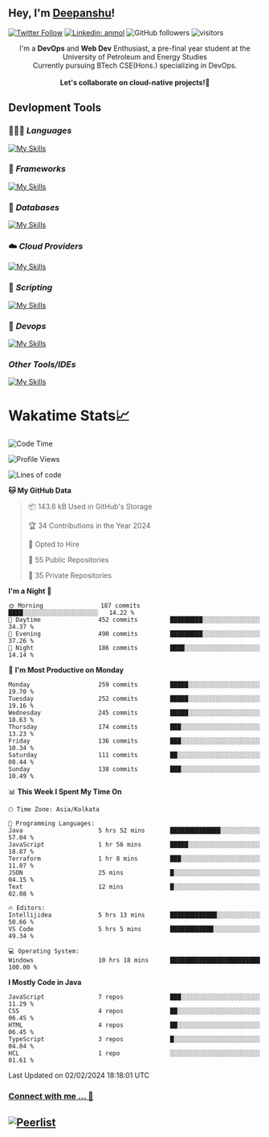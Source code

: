 ## Hey, I'm [Deepanshu](https://bio.link/deepanshgk)!

[![Twitter Follow](https://img.shields.io/twitter/follow/deepanshuurawat?label=Follow)](https://twitter.com/intent/follow?screen_name=deepanshuurawat)
[![Linkedin: anmol](https://img.shields.io/badge/-deepanshu-blue?style=flat-square&logo=Linkedin&logoColor=white&link=https://www.linkedin.com/in/deepanshu-rawat6/)](https://www.linkedin.com/in/deepanshu-rawat6/)
![GitHub followers](https://img.shields.io/github/followers/deepanshu-rawat6?label=Follow&style=social)
![visitors](https://visitor-badge.laobi.icu/badge?page_id=deepanshu-rawat6.deepanshu-rawat6)


<div align="center">
I'm a <b>DevOps</b> and <b>Web Dev</b> Enthusiast, a pre-final year student at the University of Petroleum and Energy Studies <br> Currently pursuing BTech CSE(Hons.) specializing in DevOps.
</div>

<br>

<div align="center">
 <b>Let's collaborate on cloud-native projects!🚀</b>
</div>

## **Devlopment Tools**

### 🧑🏻‍💻 *Languages*
[![My Skills](https://skillicons.dev/icons?i=go,java,py,js,ts,html,css&theme=dark)](https://skillicons.dev)

### 🔎 *Frameworks*
[![My Skills](https://skillicons.dev/icons?i=nodejs,express&theme=dark)](https://skillicons.dev)

### 🛅 *Databases*
[![My Skills](https://skillicons.dev/icons?i=mysql,mongodb,postgres,prisma&theme=dark)](https://skillicons.dev)

### ☁️ *Cloud Providers*
[![My Skills](https://skillicons.dev/icons?i=aws,netlify&theme=dark)](https://skillicons.dev)

### 📜 *Scripting*
[![My Skills](https://skillicons.dev/icons?i=bash&theme=dark)](https://skillicons.dev)

### 👀 *Devops*
[![My Skills](https://skillicons.dev/icons?i=docker,kubernetes,githubactions,jenkins,grafana,prometheus&theme=dark)](https://skillicons.dev)

### *Other Tools/IDEs*
[![My Skills](https://skillicons.dev/icons?i=git,github,vscode,idea,maven&theme=dark)](https://skillicons.dev)

# Wakatime Stats📈

<!--START_SECTION:waka-->
![Code Time](http://img.shields.io/badge/Code%20Time-148%20hrs%206%20mins-blue)

![Profile Views](http://img.shields.io/badge/Profile%20Views-0-blue)

![Lines of code](https://img.shields.io/badge/From%20Hello%20World%20I%27ve%20Written-593.3%20thousand%20lines%20of%20code-blue)

**🐱 My GitHub Data** 

> 📦 143.6 kB Used in GitHub's Storage 
 > 
> 🏆 34 Contributions in the Year 2024
 > 
> 💼 Opted to Hire
 > 
> 📜 55 Public Repositories 
 > 
> 🔑 35 Private Repositories 
 > 
**I'm a Night 🦉** 

```text
🌞 Morning                187 commits         ████░░░░░░░░░░░░░░░░░░░░░   14.22 % 
🌆 Daytime                452 commits         █████████░░░░░░░░░░░░░░░░   34.37 % 
🌃 Evening                490 commits         █████████░░░░░░░░░░░░░░░░   37.26 % 
🌙 Night                  186 commits         ████░░░░░░░░░░░░░░░░░░░░░   14.14 % 
```
📅 **I'm Most Productive on Monday** 

```text
Monday                   259 commits         █████░░░░░░░░░░░░░░░░░░░░   19.70 % 
Tuesday                  252 commits         █████░░░░░░░░░░░░░░░░░░░░   19.16 % 
Wednesday                245 commits         █████░░░░░░░░░░░░░░░░░░░░   18.63 % 
Thursday                 174 commits         ███░░░░░░░░░░░░░░░░░░░░░░   13.23 % 
Friday                   136 commits         ███░░░░░░░░░░░░░░░░░░░░░░   10.34 % 
Saturday                 111 commits         ██░░░░░░░░░░░░░░░░░░░░░░░   08.44 % 
Sunday                   138 commits         ███░░░░░░░░░░░░░░░░░░░░░░   10.49 % 
```


📊 **This Week I Spent My Time On** 

```text
🕑︎ Time Zone: Asia/Kolkata

💬 Programming Languages: 
Java                     5 hrs 52 mins       ██████████████░░░░░░░░░░░   57.04 % 
JavaScript               1 hr 56 mins        █████░░░░░░░░░░░░░░░░░░░░   18.87 % 
Terraform                1 hr 8 mins         ███░░░░░░░░░░░░░░░░░░░░░░   11.07 % 
JSON                     25 mins             █░░░░░░░░░░░░░░░░░░░░░░░░   04.15 % 
Text                     12 mins             █░░░░░░░░░░░░░░░░░░░░░░░░   02.08 % 

🔥 Editors: 
Intellijidea             5 hrs 13 mins       █████████████░░░░░░░░░░░░   50.66 % 
VS Code                  5 hrs 5 mins        ████████████░░░░░░░░░░░░░   49.34 % 

💻 Operating System: 
Windows                  10 hrs 18 mins      █████████████████████████   100.00 % 
```

**I Mostly Code in Java** 

```text
JavaScript               7 repos             ███░░░░░░░░░░░░░░░░░░░░░░   11.29 % 
CSS                      4 repos             ██░░░░░░░░░░░░░░░░░░░░░░░   06.45 % 
HTML                     4 repos             ██░░░░░░░░░░░░░░░░░░░░░░░   06.45 % 
TypeScript               3 repos             █░░░░░░░░░░░░░░░░░░░░░░░░   04.84 % 
HCL                      1 repo              ░░░░░░░░░░░░░░░░░░░░░░░░░   01.61 % 
```




 Last Updated on 02/02/2024 18:18:01 UTC
<!--END_SECTION:waka-->



### [Connect with me ... 💬](https://bio.link/deepanshgk) 
[![Peerlist](https://github-readme-badge.peerlist.io/api/deepanshurawat6?style=social)](https://peerlist.io/deepanshurawat6) 
---

<!--- 
![Snake animation](https://github.com/deepanshu-rawat6/deepanshu-rawat6/blob/output/github-contribution-grid-snake.svg)
---
--->

<!--- 
[![@deepanshurawat6's Holopin board](https://holopin.io/api/user/board?user=deepanshurawat6)](https://holopin.io/@deepanshurawat6)
---
--->
